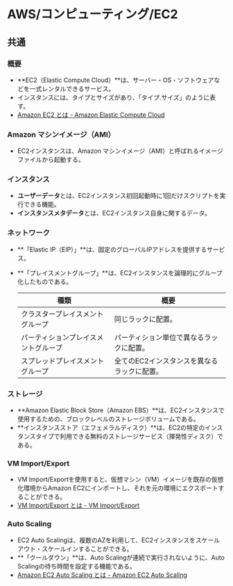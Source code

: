 # AWS/コンピューティング/EC2

## 共通

### 概要

- **EC2（Elastic Compute Cloud）**は、サーバー・OS・ソフトウェアなどを一式レンタルできるサービス。
- インスタンスには、タイプとサイズがあり、「タイプ.サイズ」のように表す。
- [Amazon EC2 とは - Amazon Elastic Compute Cloud](https://docs.aws.amazon.com/ja_jp/AWSEC2/latest/UserGuide/concepts.html)

### Amazon マシンイメージ（AMI）

- EC2インスタンスは、Amazon マシンイメージ（AMI）と呼ばれるイメージファイルから起動する。

### インスタンス

- **ユーザーデータ**とは、EC2インスタンス初回起動時に1回だけスクリプトを実行できる機能。
- **インスタンスメタデータ**とは、EC2インスタンス自身に関するデータ。

### ネットワーク

- **「Elastic IP（EIP）」**は、固定のグローバルIPアドレスを提供するサービス。

- **「プレイスメントグループ」**は、EC2インスタンスを論理的にグループ化したものである。

  | 種類                                 | 概要                                        |
  | ------------------------------------ | ------------------------------------------- |
  | クラスタープレイスメントグループ     | 同じラックに配置。                          |
  | パーティションプレイスメントグループ | パーティション単位で異なるラックに配置。    |
  | スプレッドプレイスメントグループ     | 全てのEC2インスタンスを異なるラックに配置。 |

### ストレージ

- **Amazon Elastic Block Store（Amazon EBS）**は、EC2インスタンスで使用するための、ブロックレベルのストレージボリュームである。
- **インスタンスストア（エフェメラルディスク）**は、EC2の特定のインスタンスタイプで利用できる無料のストレージサービス（揮発性ディスク）である。

### VM Import/Export

- VM Import/Exportを使用すると、仮想マシン（VM）イメージを既存の仮想化環境からAmazon EC2にインポートし、それを元の環境にエクスポートすることができる。
- [VM Import/Export とは - VM Import/Export](https://docs.aws.amazon.com/ja_jp/vm-import/latest/userguide/what-is-vmimport.html)

### Auto Scaling

- EC2 Auto Scalingは、複数のAZを利用して、EC2インスタンスをスケールアウト・スケールインすることができる。
- **「クールダウン」**は、Auto Scalingが連続で実行されないように、Auto Scalingの待ち時間を設定する機能である。
- [Amazon EC2 Auto Scaling とは - Amazon EC2 Auto Scaling](https://docs.aws.amazon.com/ja_jp/autoscaling/ec2/userguide/what-is-amazon-ec2-auto-scaling.html)
